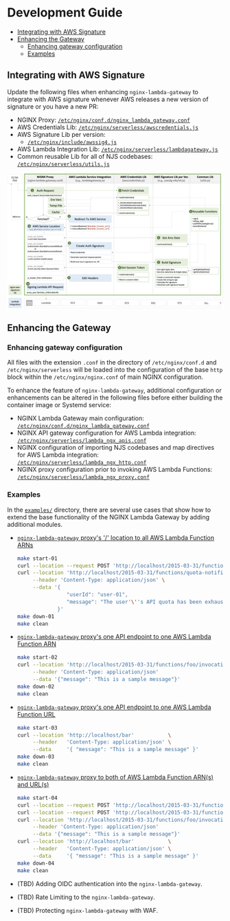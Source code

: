 # Development Guide

- [Integrating with AWS Signature](#integrating-with-aws-signature)
- [Enhancing the Gateway](#enhancing-the-gateway)
  - [Enhancing gateway configuration](#enhancing-gateway-configuration)
  - [Examples](#examples)


## Integrating with AWS Signature

Update the following files when enhancing `nginx-lambda-gateway` to integrate with AWS signature whenever AWS releases a new version of signature or you have a new PR:

- NGINX Proxy: [`/etc/nginx/conf.d/nginx_lambda_gateway.conf`](../common/etc/nginx/conf.d/nginx_lambda_gateway.conf)
- AWS Credentials Lib: [`/etc/nginx/serverless/awscredentials.js`](../common/lambda-core/awscredentials.js)
- AWS Signature Lib per version:
  - [`/etc/nginx/include/awssig4.js`](../common/lambda-core/awssig4.js)
- AWS Lambda Integration Lib: [`/etc/nginx/serverless/lambdagateway.js`](../common/lambda-core/lambdagateway.js)
- Common reusable Lib for all of NJS codebases: [`/etc/nginx/serverless/utils.js`](../common/lambda-core/utils.js)

![](../docs/img/nginx-lambda-gateway-aws-signature-integration.png)

## Enhancing the Gateway

### Enhancing gateway configuration

All files with the extension `.conf` in the directory of `/etc/nginx/conf.d` and `/etc/nginx/serverless` will be loaded into the configuration of the base `http` block within the `/etc/nginx/nginx.conf` of main NGINX configuration.

To enhance the feature of `nginx-lambda-gateway`, additional configuration or enhancements can be altered in the following files before either building the container image or Systemd service:

- NGINX Lambda Gateway main configuration: [`/etc/nginx/conf.d/nginx_lambda_gateway.conf`](../common/etc/nginx/conf.d/nginx_lambda_gateway.conf)
- NGINX API gateway configuration for AWS Lambda integration: [`/etc/nginx/serverless/lambda_ngx_apis.conf`](../common/lambda-core/lambda_ngx_apis.conf)
- NGINX configuration of importing NJS codebases and map directives for AWS Lambda integration: [`/etc/nginx/serverless/lambda_ngx_http.conf`](../common/lambda-core/lambda_ngx_http.conf)
- NGINX proxy configuration prior to invoking AWS Lambda Functions: [`/etc/nginx/serverless/lambda_ngx_proxy.conf`](../common/lambda-core/lambda_ngx_proxy.conf)

### Examples

In the [`examples/`](../examples/) directory, there are several use cases that show how to extend the base functionality of the NGINX Lambda Gateway by adding additional modules.

- [`nginx-lambda-gateway` proxy's '/' location to all AWS Lambda Function ARNs](../examples/01-all-lambda-function-arns/)
  ```bash
  make start-01
  curl --location --request POST 'http://localhost/2015-03-31/functions/foo/invocations'
  curl --location 'http://localhost/2015-03-31/functions/quota-notification/invocations' \
       --header 'Content-Type: application/json' \
       --data '{ 
                  "userId": "user-01",
                  "message": "The user'\''s API quota has been exhausted" 
               }'
  make down-01
  make clean
  ```

- [`nginx-lambda-gateway` proxy's one API endpoint to one AWS Lambda Function ARN](../examples/02-one-lambda-function-arn/)
  ```bash
  make start-02
  curl --location 'http://localhost/2015-03-31/functions/foo/invocations' \
       --header 'Content-Type: application/json'                          \
       --data '{"message": "This is a sample message"}'
  make down-02
  make clean
  ```

- [`nginx-lambda-gateway` proxy's one API endpoint to one AWS Lambda Function URL](../examples/03-one-lambda-function-url/)
  ```bash
  make start-03
  curl --location 'http://localhost/bar'           \
       --header   'Content-Type: application/json' \
       --data     '{ "message": "This is a sample message" }'
  make down-03
  make clean
  ```

- [`nginx-lambda-gateway` proxy to both of AWS Lambda Function ARN(s) and URL(s)](../examples/04-lambda-function-arn-url/)
  ```bash
  make start-04
  curl --location --request POST 'http://localhost/2015-03-31/functions/foo/invocations'
  curl --location --request POST 'http://localhost/2015-03-31/functions/bar/invocations'
  curl --location 'http://localhost/2015-03-31/functions/foo/invocations' \
       --header 'Content-Type: application/json'                          \
       --data '{"message": "This is a sample message"}'
  curl --location 'http://localhost/bar'           \
       --header   'Content-Type: application/json' \
       --data     '{ "message": "This is a sample message" }'
  make down-04
  make clean
  ```

- (TBD) Adding OIDC authentication into the `nginx-lambda-gateway`.
- (TBD) Rate Limiting to the `nginx-lambda-gateway`.
- (TBD) Protecting `nginx-lambda-gateway` with WAF.

